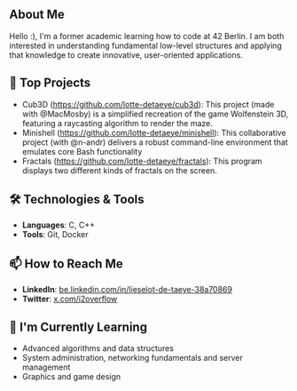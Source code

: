 ## About Me
Hello :), I'm a former academic learning how to code at 42 Berlin. I am both interested in understanding fundamental low-level structures and applying that knowledge to create innovative, user-oriented applications.

## 🌟 Top Projects
- Cub3D (https://github.com/lotte-detaeye/cub3d): This project (made with @MacMosby) is a simplified recreation of the game Wolfenstein 3D, featuring a raycasting algorithm to render the maze. 
- Minishell (https://github.com/lotte-detaeye/minishell): This collaborative project (with @n-andr) delivers a robust command-line environment that emulates core Bash functionality 
- Fractals (https://github.com/lotte-detaeye/fractals): This program displays two different kinds of fractals on the screen.

## 🛠️ Technologies & Tools
- **Languages**: C, C++
- **Tools**: Git, Docker

## 📫 How to Reach Me
- **LinkedIn**: [be.linkedin.com/in/lieselot-de-taeye-38a70869](https://be.linkedin.com/in/lieselot-de-taeye-38a70869)
- **Twitter**: [x.com/i2overflow](https://x.com/i2overflow)

## 🌱 I'm Currently Learning
- Advanced algorithms and data structures
- System administration, networking fundamentals and server management
- Graphics and game design
